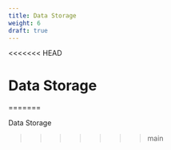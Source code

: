 ```yaml
---
title: Data Storage
weight: 6
draft: true
---
```

<<<<<<< HEAD
# Data Storage
=======

Data Storage
>>>>>>> main

